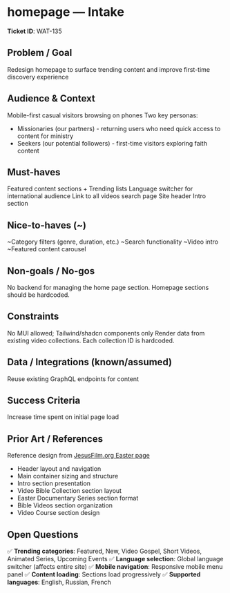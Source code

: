 # homepage — Intake
**Ticket ID**: WAT-135

## Problem / Goal
Redesign homepage to surface trending content and improve first-time discovery experience

## Audience & Context
Mobile-first casual visitors browsing on phones
Two key personas:
- Missionaries (our partners) - returning users who need quick access to content for ministry
- Seekers (our potential followers) - first-time visitors exploring faith content

## Must-haves
Featured content sections + Trending lists
Language switcher for international audience
Link to all videos search page
Site header
Intro section

## Nice-to-haves (~)
~Category filters (genre, duration, etc.)
~Search functionality
~Video intro
~Featured content carousel

## Non-goals / No-gos
No backend for managing the home page section. Homepage sections should be hardcoded.

## Constraints
No MUI allowed; Tailwind/shadcn components only
Render data from existing video collections. Each collection ID is hardcoded.

## Data / Integrations (known/assumed)
Reuse existing GraphQL endpoints for content

## Success Criteria
Increase time spent on initial page load

## Prior Art / References
Reference design from [JesusFilm.org Easter page](https://www.jesusfilm.org/watch/easter.html/english.html)
- Header layout and navigation
- Main container sizing and structure
- Intro section presentation
- Video Bible Collection section layout
- Easter Documentary Series section format
- Bible Videos section organization  
- Video Course section design

## Open Questions
✅ **Trending categories**: Featured, New, Video Gospel, Short Videos, Animated Series, Upcoming Events
✅ **Language selection**: Global language switcher (affects entire site)
✅ **Mobile navigation**: Responsive mobile menu panel
✅ **Content loading**: Sections load progressively
✅ **Supported languages**: English, Russian, French
